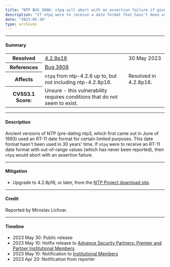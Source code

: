 ```yaml
---
title: "NTP BUG 3808: ntpq will abort with an assertion failure if given a malformed RT-11 date"
description: "If ntpq were to receive a date format that hasn't been used in 30 years, it could abort with an assertion failure."
date: "2023-05-30"
type: archives
---
```


* * *

#### Summary

<table>
  <tbody>
	<tr>
		<th><b>Resolved</b></th>
		<td><a href="/support/securitynotice/4_2_8p16-release-announcement/">4.2.8p16</a></td>
		<td>30 May 2023</td>
	</tr>
	<tr>
		<th><b>References</b></th>
		<td><a href="https://bugs.ntp.org/3808">Bug 3808</a></td>
		<td></td>
	</tr>
	<tr>
		<th><b>Affects</b></th>
		<td><code>ntpq</code> from ntp-4.2.6 up to, but not including ntp-4.2.8p16.</td>
		<td>Resolved in 4.2.8p16.</td>
	</tr>
	<tr>
		<th><b>CVSS3.1 Score:<b></th>
		<td>Unsure - this vulnerability requires conditions that do not seem to exist.</td>
		<td></td>
	</tr>
    <tr>		 
  </tbody>	
</table>

* * *
    
#### Description 

Ancient versions of NTP (pre-dating ntp3, which first came out in June of 1993) used an RT-11 date format for certain limited purposes. This date format hasn't been used in 30 years' time. If `ntpq` were to receive an RT-11 date format with out-of-range values (which has never been reported), then `ntpq` would abort with an assertion failure.

* * *
    
#### Mitigation

* Upgrade to 4.2.8p16, or later, from the [NTP Project download site](/downloads/).

* * *

#### Credit

Reported by Miroslav Lichvar.

* * *

#### Timeline

* 2023 May 30: Public release
* 2023 May 10: Hotfix release to [Advance Security Partners: Premier and Partner Institutional Members](https://www.nwtime.org/membership/benefits/)
* 2023 May 10: Notification to [Institutional Members](https://www.nwtime.org/membership/benefits/)
* 2023 Apr 20: Notification from reporter